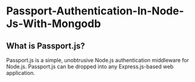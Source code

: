 # Passport-Authentication-In-Node-Js-With-Mongodb

## What is Passport.js?
Passport.js is a simple, unobtrusive Node.js authentication middleware for Node.js.
Passport.js can be dropped into any Express.js-based web application.

